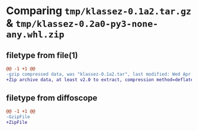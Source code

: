 # Comparing `tmp/klassez-0.1a2.tar.gz` & `tmp/klassez-0.2a0-py3-none-any.whl.zip`

## filetype from file(1)

```diff
@@ -1 +1 @@
-gzip compressed data, was "klassez-0.1a2.tar", last modified: Wed Apr 19 14:11:01 2023, max compression
+Zip archive data, at least v2.0 to extract, compression method=deflate
```

## filetype from diffoscope

```diff
@@ -1 +1 @@
-GzipFile
+ZipFile
```


